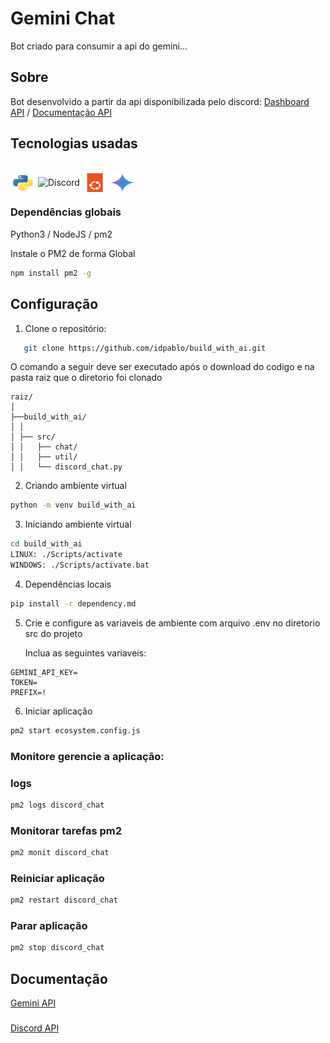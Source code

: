 # Gemini Chat
 Bot criado para consumir a api do gemini...
 
## Sobre

 Bot desenvolvido a partir da api disponibilizada pelo discord:
 [Dashboard API](https://discord.com/developers/applications) / [Documentação API](https://discord.com/developers/docs/intro)
 
## Tecnologias usadas

<div style="display: inline_block"><br>
  <img align="center" alt="Python" height="30" width="40" src="https://raw.githubusercontent.com/devicons/devicon/master/icons/python/python-original.svg">
  <img align="center" alt="Discord" height="30" width="40" src="https://www.svgrepo.com/show/452188/discord.svg">
  <img align="center" alt="Ubuntu" height="30" width="40" src="https://github.com/devicons/devicon/blob/master/icons/ubuntu/ubuntu-plain.svg">
  <img align="center" alt="Ubuntu" height="30" width="40" src="https://github.com/idpablo/build_with_ai/blob/main/img/google-gemini-icon.svg">
</div>

### Dependências globais
Python3 / NodeJS / pm2

Instale o PM2 de forma Global

```bash
npm install pm2 -g
```

## Configuração

1. Clone o repositório:

```bash
   git clone https://github.com/idpablo/build_with_ai.git
```
   
O comando a seguir deve ser executado após o download do codigo e na pasta raiz que o diretorio foi clonado

```
raiz/
│
├──build_with_ai/
│ │
│ ├── src/
│ │   ├── chat/
│ │   ├── util/
│ │   └── discord_chat.py
```

2. Criando ambiente virtual

```bash
python -m venv build_with_ai
```

3. Iniciando ambiente virtual

```bash
cd build_with_ai
LINUX: ./Scripts/activate
WINDOWS: ./Scripts/activate.bat
```

4. Dependências locais

```bash
pip install -r dependency.md
```

5. Crie e configure as variaveis de ambiente com arquivo .env no diretorio src do projeto

   Inclua as seguintes variaveis:

```
GEMINI_API_KEY=
TOKEN=
PREFIX=!
```

6. Iniciar aplicação

```bash
pm2 start ecosystem.config.js
```

### Monitore gerencie a aplicação:

### logs

```bash
pm2 logs discord_chat
```

### Monitorar tarefas pm2

```bash
pm2 monit discord_chat
```

### Reiniciar aplicação

```bash
pm2 restart discord_chat
```

### Parar aplicação

```bash
pm2 stop discord_chat
```

## Documentação

[Gemini API](https://ai.google.dev/gemini-api/docs?hl=pt-br)
###
[Discord API](https://discord.com/developers/docs/intro)

